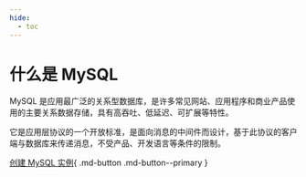 ```yaml
---
hide:
  - toc
---
```


# 什么是 MySQL

MySQL 是应用最广泛的关系型数据库，是许多常见网站、应用程序和商业产品使用的主要关系数据存储，具有高吞吐、低延迟、可扩展等特性。

它是应用层协议的一个开放标准，是面向消息的中间件而设计，基于此协议的客户端与数据库来传递消息，不受产品、开发语言等条件的限制。

[创建 MySQL 实例](../user-guide/create.md){ .md-button .md-button--primary }

